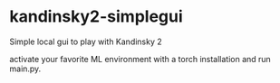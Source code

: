 # kandinsky2-simplegui
Simple local gui to play with Kandinsky 2

activate your favorite ML environment with a torch installation and run main.py.
